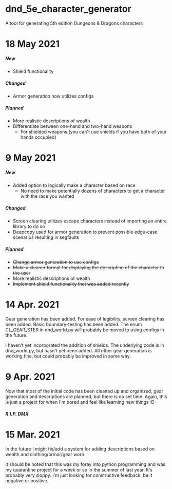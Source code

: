 # dnd_5e_character_generator
A tool for generating 5th edition Dungeons & Dragons characters

# 18 May 2021
##### New
- Shield functionality

##### Changed
- Armor generation now utilizes configs

##### Planned
- More realistic descriptions of wealth
- Differentiate between one-hand and two-hand weapons
  - For shielded weapons (you can't use shields if you have both of your hands occupied)

# 9 May 2021
##### New
- Added option to logically make a character based on race 
  - No need to make potentially dozens of characters to get a character with the race you wanted

##### Changed
- Screen clearing utilizes escape characters instead of importing an entire library to do so
- Deepcopy used for armor generation to prevent possible edge-case scenarios resulting in segfaults

##### Planned
- ~~Change armor generation to use configs~~
- ~~Make a cleaner format for displaying the description of the character to the user~~
- More realistic descriptions of wealth
- ~~Implement shield functionality that was added recently~~

# 14 Apr. 2021
Gear generation has been added. For ease of legibility, screen clearing has been added. Basic boundary-testing has been added. The enum CL_GEAR_STER in dnd_world.py will probably be moved to using configs in the future.

I haven't yet incorporated the addition of shields. The underlying code is in dnd_world.py, but hasn't yet been added. All other gear generation is working fine, but could probably be improved in some way.

# 9 Apr. 2021
Now that most of the initial code has been cleaned up and organized, gear generation and descriptions are planned, but there is no set time. Again, this is just a project for when I'm bored and feel like learning new things :D

##### R.I.P. DMX

# 15 Mar. 2021
In the future I might fix/add a system for adding descriptions based on wealth and clothing/armor/gear worn.

It should be noted that this was my foray into python programming and was my quarantine project for a week or so in the summer of last year. It's probably very sloppy. I'm just looking for constructive feedback, be it negative or positive.
